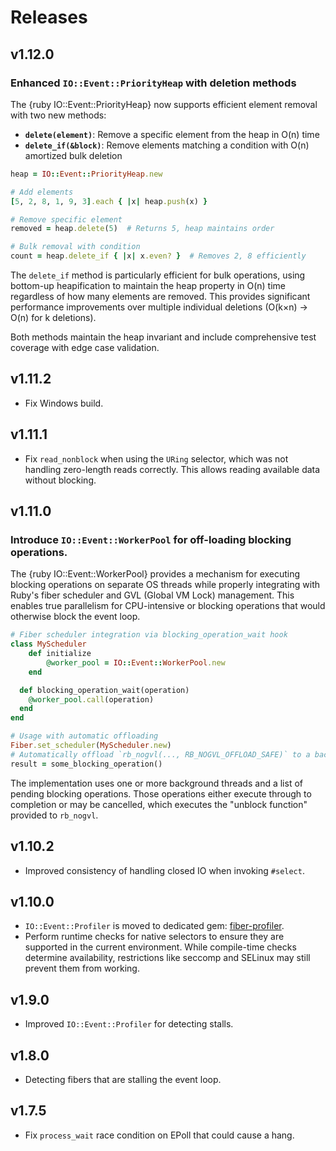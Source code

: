 # Releases

## v1.12.0

### Enhanced `IO::Event::PriorityHeap` with deletion methods

The {ruby IO::Event::PriorityHeap} now supports efficient element removal with two new methods:

- **`delete(element)`**: Remove a specific element from the heap in O(n) time
- **`delete_if(&block)`**: Remove elements matching a condition with O(n) amortized bulk deletion

``` ruby
heap = IO::Event::PriorityHeap.new

# Add elements
[5, 2, 8, 1, 9, 3].each { |x| heap.push(x) }

# Remove specific element
removed = heap.delete(5)  # Returns 5, heap maintains order

# Bulk removal with condition
count = heap.delete_if { |x| x.even? }  # Removes 2, 8 efficiently
```

The `delete_if` method is particularly efficient for bulk operations, using bottom-up heapification to maintain the heap property in O(n) time regardless of how many elements are removed. This provides significant performance improvements over multiple individual deletions (O(k×n) → O(n) for k deletions).

Both methods maintain the heap invariant and include comprehensive test coverage with edge case validation.

## v1.11.2

  - Fix Windows build.

## v1.11.1

  - Fix `read_nonblock` when using the `URing` selector, which was not handling zero-length reads correctly. This allows reading available data without blocking.

## v1.11.0

### Introduce `IO::Event::WorkerPool` for off-loading blocking operations.

The {ruby IO::Event::WorkerPool} provides a mechanism for executing blocking operations on separate OS threads while properly integrating with Ruby's fiber scheduler and GVL (Global VM Lock) management. This enables true parallelism for CPU-intensive or blocking operations that would otherwise block the event loop.

``` ruby
# Fiber scheduler integration via blocking_operation_wait hook
class MyScheduler
	def initialize
		@worker_pool = IO::Event::WorkerPool.new
	end

  def blocking_operation_wait(operation)
    @worker_pool.call(operation)
  end
end

# Usage with automatic offloading
Fiber.set_scheduler(MyScheduler.new)
# Automatically offload `rb_nogvl(..., RB_NOGVL_OFFLOAD_SAFE)` to a background thread:
result = some_blocking_operation()
```

The implementation uses one or more background threads and a list of pending blocking operations. Those operations either execute through to completion or may be cancelled, which executes the "unblock function" provided to `rb_nogvl`.

## v1.10.2

  - Improved consistency of handling closed IO when invoking `#select`.

## v1.10.0

  - `IO::Event::Profiler` is moved to dedicated gem: [fiber-profiler](https://github.com/socketry/fiber-profiler).
  - Perform runtime checks for native selectors to ensure they are supported in the current environment. While compile-time checks determine availability, restrictions like seccomp and SELinux may still prevent them from working.

## v1.9.0

  - Improved `IO::Event::Profiler` for detecting stalls.

## v1.8.0

  - Detecting fibers that are stalling the event loop.

## v1.7.5

  - Fix `process_wait` race condition on EPoll that could cause a hang.
